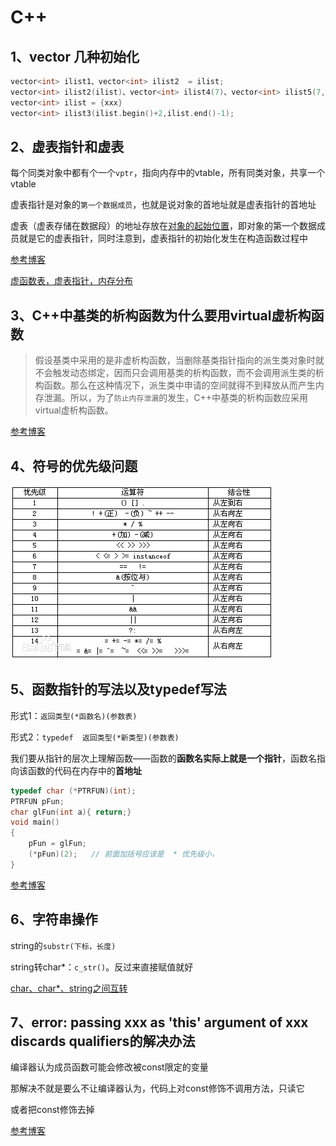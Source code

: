 # C++
## 1、vector 几种初始化

```c++
vector<int> ilist1、vector<int> ilist2  = ilist; 
vector<int> ilist2(ilist)、vector<int> ilist4(7)、vector<int> ilist5(7,3);
vector<int> ilist = {xxx}
vector<int> ilist3(ilist.begin()+2,ilist.end()-1);
```

## 2、虚表指针和虚表

每个同类对象中都有个一个`vptr`，指向内存中的vtable，所有同类对象，共享一个vtable

虚表指针是对象的`第一个数据成员`，也就是说对象的首地址就是虚表指针的首地址

虚表（虚表存储在数据段）的地址存放在<u>对象的起始位置</u>，即对象的第一个数据成员就是它的虚表指针，同时注意到，虚表指针的初始化发生在构造函数过程中

[参考博客](https://www.cnblogs.com/lsh123/p/7429475.html)

[虚函数表，虚表指针，内存分布](https://blog.csdn.net/li1914309758/article/details/79916414)

## 3、C++中基类的析构函数为什么要用virtual虚析构函数

> 假设基类中采用的是非虚析构函数，当删除基类指针指向的派生类对象时就不会触发动态绑定，因而只会调用基类的析构函数，而不会调用派生类的析构函数。那么在这种情况下，派生类中申请的空间就得不到释放从而产生内存泄漏。所以，为了`防止内存泄漏`的发生，C++中基类的析构函数应采用virtual虚析构函数。

[参考博客](https://blog.csdn.net/yhc166188/article/details/81587442)



## 4、符号的优先级问题

![](images/63d9f2d3572c11df57c9a205612762d0f703c2f8.jpg)

## 5、函数指针的写法以及typedef写法

形式1：`返回类型(*函数名)(参数表)`

形式2：`typedef  返回类型(*新类型)(参数表)`

我们要从指针的层次上理解函数——函数的**函数名实际上就是一个指针**，函数名指向该函数的代码在内存中的**首地址**

```c++
typedef char (*PTRFUN)(int);   
PTRFUN pFun;   
char glFun(int a){ return;}   
void main()   
{   
    pFun = glFun;   
    (*pFun)(2);   // 前面加括号应该是  * 优先级小，
}   
```



[参考博客](https://www.cnblogs.com/zhubaohua-bupt/p/7182803.html)



## 6、字符串操作

string的`substr(下标，长度)`

string转char*：`c_str()`。反过来直接赋值就好

[char、char*、string之间互转](https://www.cnblogs.com/qiumingcheng/p/11204863.html)



## 7、error: passing xxx as 'this' argument of xxx discards qualifiers的解决办法

编译器认为成员函数可能会修改被const限定的变量

那解决不就是要么不让编译器认为，代码上对const修饰不调用方法，只读它

或者把const修饰去掉

[参考博客](https://blog.csdn.net/LonelyGambler/article/details/84933917)